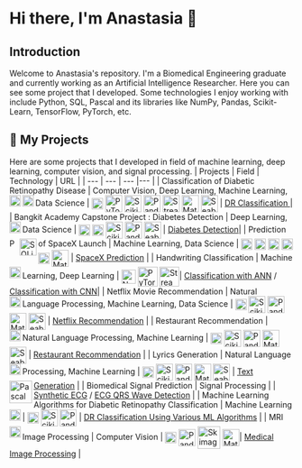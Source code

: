 # Hi there, I'm Anastasia 👋
## Introduction
Welcome to Anastasia's repository. I'm a Biomedical Engineering graduate and currently working as an Artificial Intelligence Researcher. Here you can see some project that I developed. Some technologies I enjoy working with include Python, SQL, Pascal and its libraries like NumPy, Pandas, Scikit-Learn, TensorFlow, PyTorch, etc.

## 💾 My Projects
Here are some projects that I developed in field of machine learning, deep learning, computer vision, and signal processing.
| Projects | Field | Technology | URL |
| --- | --- | --- |--- |
| Classification of Diabetic Retinopathy Disease | Computer Vision, Deep Learning, Machine Learning, Data Science  | <a href="https://www.python.org/"><img align="left"  title="Python" width="20px" src="https://logos-download.com/wp-content/uploads/2016/10/Python_logo_icon.png" /></a> <a href="https://numpy.org/"><img align="center" title="Numpy" width="20px" src="https://rphabet.github.io/assets/images/Numpy/logo.png" /></a> <a href="https://opencv.org/"><img align="left" title="OpenCV" width="20px" src="https://th.bing.com/th/id/R.da5ab872af4610425c5a681b5dd1c458?rik=UaHv25tJAV1Bog&riu=http%3a%2f%2f1.bp.blogspot.com%2f-yvrV6MUueGg%2fToICp0YIDPI%2fAAAAAAAAADg%2fYKNtJPfx-H8%2fs1600%2fOpenCV_Logo.png&ehk=qbKwyu5BFLdlvj0qQ84IE6IllgZFdLonJsmCYO%2fY%2f%2fU%3d&risl=&pid=ImgRaw&r=0" /></a> <a href="https://pytorch.org/"><img align="center" title="PyTorch" width="30px" src="https://raw.githubusercontent.com/pytorch/pytorch/master/docs/source/_static/img/pytorch-logo-dark.png" /></a> <a href="https://scikit-learn.org/stable/index.html"><img align="center"  title="Scikit-Learn" width="30px" src="https://logosdownload.com/logo/scikit-learn-logo-big.png" /></a> <a href="https://pandas.pydata.org/"><img align="center" title="Pandas" width="30px" src="https://hutsons-hacks.info/wp-content/uploads/2020/09/1200px-Pandas_logo.svg_-1-1024x414.png" /></a> <a href="https://streamlit.io/"><img align="center" title="Streamlit" width="30px" src="https://th.bing.com/th/id/OIP.srQdUu5yPUu6msmYr_-eQwAAAA?pid=ImgDet&rs=1" /></a> <a href="https://matplotlib.org/"><img align="center" title="Matplotlib" width="30px" src="https://ehikioya.com/wp-content/uploads/2020/02/logo2_compressed.png" /></a> <a href="https://seaborn.pydata.org/"><img align="center" title="Seaborn" width="30px" src="https://th.bing.com/th/id/OIP.unEtYTdTqVeDOiHlCIyvrwAAAA?pid=ImgDet&w=419&h=419&rs=1" /></a> | [DR Classification ](https://github.com/anastasiabf/Diabetic-Retinopathy-Severity-Classification)|
| Bangkit Academy Capstone Project : Diabetes Detection | Deep Learning, Data Science  | <a href="https://www.python.org/"><img align="left"  title="Python" width="20px" src="https://logos-download.com/wp-content/uploads/2016/10/Python_logo_icon.png" /></a> <a href="https://www.tensorflow.org/"><img align="center" title="TensorFlow" width="20px" src="https://i1.wp.com/albertfattal.com/wp-content/uploads/2018/03/Tensorflow_logo.svg.png?ssl=1" /></a> <a href="https://numpy.org/"><img align="center" title="Numpy" width="20px" src="https://rphabet.github.io/assets/images/Numpy/logo.png" /></a> <a href="https://scikit-learn.org/stable/index.html"><img align="center"  title="Scikit-Learn" width="30px" src="https://logosdownload.com/logo/scikit-learn-logo-big.png" /></a> <a href="https://pandas.pydata.org/"><img align="center" title="Pandas" width="30px" src="https://hutsons-hacks.info/wp-content/uploads/2020/09/1200px-Pandas_logo.svg_-1-1024x414.png" /></a> <a href="https://seaborn.pydata.org/"><img align="center" title="Seaborn" width="30px" src="https://th.bing.com/th/id/OIP.unEtYTdTqVeDOiHlCIyvrwAAAA?pid=ImgDet&w=419&h=419&rs=1" /></a> | [Diabetes Detection](https://github.com/Insulin-bangkit-2022/deeplearningmethod)|
| Prediction of SpaceX Launch | Machine Learning, Data Science | <a href="https://www.python.org/"><img align="left"  title="Python" width="15px" src="https://logos-download.com/wp-content/uploads/2016/10/Python_logo_icon.png" /></a> <a href="https://www.sqlite.org/index.html/"><img align="left"  title="SQLite" width="30px" src="https://logos-download.com/wp-content/uploads/2018/09/SQLite_Logo.png" /></a> <a href="https://numpy.org/"><img align="center" title="Numpy" width="20px" src="https://rphabet.github.io/assets/images/Numpy/logo.png" /></a> <a href="https://scikit-learn.org/stable/index.html"><img align="center"  title="Scikit-Learn" width="20px" src="https://logosdownload.com/logo/scikit-learn-logo-big.png" /></a> <a href="https://pandas.pydata.org/"><img align="center" title="Pandas" width="20px" src="https://hutsons-hacks.info/wp-content/uploads/2020/09/1200px-Pandas_logo.svg_-1-1024x414.png" /></a> <a href="https://seaborn.pydata.org/"><img align="center" title="Seaborn" width="20px" src="https://th.bing.com/th/id/OIP.unEtYTdTqVeDOiHlCIyvrwAAAA?pid=ImgDet&w=419&h=419&rs=1" /></a> <a href="https://dash.plotly.com/"><img align="center" title="Plotly" width="20px" src="https://plotly.github.io/static/images/falcon/logos/query-from-plotly.png" /></a> <a href="https://matplotlib.org/"><img align="center" title="Matplotlib" width="30px" src="https://ehikioya.com/wp-content/uploads/2020/02/logo2_compressed.png" /></a> | [SpaceX Prediction](https://github.com/anastasiabf/IBM-DS-Course/tree/main/%5BCapstone%20Project%5D%20Applied%20Data%20Science) |
| Handwriting Classification | Machine Learning, Deep Learning | <a href="https://www.python.org/"><img align="left"  title="Python" width="20px" src="https://logos-download.com/wp-content/uploads/2016/10/Python_logo_icon.png" /></a> <a href="https://numpy.org/"><img align="center" title="Numpy" width="25px" src="https://rphabet.github.io/assets/images/Numpy/logo.png" /></a> <a href="https://pytorch.org/"><img align="center" title="PyTorch" width="35px" src="https://raw.githubusercontent.com/pytorch/pytorch/master/docs/source/_static/img/pytorch-logo-dark.png" /></a> <a href="https://streamlit.io/"><img align="center" title="Streamlit" width="35px" src="https://th.bing.com/th/id/OIP.srQdUu5yPUu6msmYr_-eQwAAAA?pid=ImgDet&rs=1" /></a>| [Classification with ANN](https://github.com/anastasiabf/medical-imaging/blob/main/Multimodal%20Biomedical%20Imaging%20Final%20Project/Artificial%20Neural%20Network.py) / [Classification with CNN](https://github.com/anastasiabf/medical-imaging/blob/main/Multimodal%20Biomedical%20Imaging%20Final%20Project/Convolutional%20Neural%20Network.py)|
| Netflix Movie Recommendation | Natural Language Processing, Machine Learning, Data Science | <a href="https://www.python.org/"><img align="left"  title="Python" width="20px" src="https://logos-download.com/wp-content/uploads/2016/10/Python_logo_icon.png" /></a> <a href="https://numpy.org/"><img align="center" title="Numpy" width="20px" src="https://rphabet.github.io/assets/images/Numpy/logo.png" /></a> <a href="https://scikit-learn.org/stable/index.html"><img align="center"  title="Scikit-Learn" width="30px" src="https://logosdownload.com/logo/scikit-learn-logo-big.png" /></a> <a href="https://pandas.pydata.org/"><img align="center" title="Pandas" width="30px" src="https://hutsons-hacks.info/wp-content/uploads/2020/09/1200px-Pandas_logo.svg_-1-1024x414.png" /></a> <a href="https://matplotlib.org/"><img align="center" title="Matplotlib" width="30px" src="https://ehikioya.com/wp-content/uploads/2020/02/logo2_compressed.png" /></a> <a href="https://seaborn.pydata.org/"><img align="center" title="Seaborn" width="30px" src="https://th.bing.com/th/id/OIP.unEtYTdTqVeDOiHlCIyvrwAAAA?pid=ImgDet&w=419&h=419&rs=1" /></a>  | [Netflix Recommendation](https://github.com/anastasiabf/Data-Science-Machine-Learning-Projects) |
| Restaurant Recommendation | Natural Language Processing, Machine Learning | <a href="https://www.python.org/"><img align="left"  title="Python" width="20px" src="https://logos-download.com/wp-content/uploads/2016/10/Python_logo_icon.png" /></a> <a href="https://numpy.org/"><img align="center" title="Numpy" width="20px" src="https://rphabet.github.io/assets/images/Numpy/logo.png" /></a> <a href="https://scikit-learn.org/stable/index.html"><img align="center"  title="Scikit-Learn" width="30px" src="https://logosdownload.com/logo/scikit-learn-logo-big.png" /></a> <a href="https://pandas.pydata.org/"><img align="center" title="Pandas" width="30px" src="https://hutsons-hacks.info/wp-content/uploads/2020/09/1200px-Pandas_logo.svg_-1-1024x414.png" /></a> <a href="https://matplotlib.org/"><img align="center" title="Matplotlib" width="30px" src="https://ehikioya.com/wp-content/uploads/2020/02/logo2_compressed.png" /></a> <a href="https://seaborn.pydata.org/"><img align="center" title="Seaborn" width="30px" src="https://th.bing.com/th/id/OIP.unEtYTdTqVeDOiHlCIyvrwAAAA?pid=ImgDet&w=419&h=419&rs=1" /></a>  | [Restaurant Recommendation](https://github.com/anastasiabf/Natural-Language-Processing-Projects/blob/main/Restaurant_Recommendation_System_using_Cosine_Similarity.ipynb) |
| Lyrics Generation | Natural Language Processing, Machine Learning | <a href="https://www.python.org/"><img align="left"  title="Python" width="20px" src="https://logos-download.com/wp-content/uploads/2016/10/Python_logo_icon.png" /></a> <a href="https://numpy.org/"><img align="center" title="Numpy" width="20px" src="https://rphabet.github.io/assets/images/Numpy/logo.png" /></a> <a href="https://scikit-learn.org/stable/index.html"><img align="center"  title="Scikit-Learn" width="30px" src="https://logosdownload.com/logo/scikit-learn-logo-big.png" /></a> <a href="https://pandas.pydata.org/"><img align="center" title="Pandas" width="30px" src="https://hutsons-hacks.info/wp-content/uploads/2020/09/1200px-Pandas_logo.svg_-1-1024x414.png" /></a> <a href="https://matplotlib.org/"><img align="center" title="Matplotlib" width="30px" src="https://ehikioya.com/wp-content/uploads/2020/02/logo2_compressed.png" /></a> <a href="https://seaborn.pydata.org/"><img align="center" title="Seaborn" width="30px" src="https://th.bing.com/th/id/OIP.unEtYTdTqVeDOiHlCIyvrwAAAA?pid=ImgDet&w=419&h=419&rs=1" /></a>  | [Text Generation](https://github.com/anastasiabf/Natural-Language-Processing-Projects/blob/main/Bidirectional_LSTM_Language_Model_for_Text_Generation.ipynb) |
| Biomedical Signal Prediction | Signal Processing | <a href="https://www.python.org/"><img align="left"  title="Pascal" width="40px" src="https://th.bing.com/th/id/R.b98baa670688e1d07b8a5d115e9e71f2?rik=o0WjwZs%2bYJPlTA&riu=http%3a%2f%2f1.bp.blogspot.com%2f-I1fb7cGrKfE%2fUMuW0nl-tEI%2fAAAAAAAAAdk%2f1DCB-hxqP8c%2fs1600%2fpascal_logo.png&ehk=vt861sU%2flcZLx37eKZJuFLFCMw%2bME0FClpceMduXvYY%3d&risl=&pid=ImgRaw&r=0" /></a> | [Synthetic ECG](https://github.com/anastasiabf/Biomedical-Signal-Processing/tree/main/ECG%20Synthetic) / [ECG QRS Wave Detection](https://github.com/anastasiabf/Biomedical-Signal-Processing/tree/main/QRS%20Wave%20Detection) |
| Machine Learning Algorithms for Diabetic Retinopathy Classification | Machine Learning | <a href="https://www.freepascal.org/docs.var"><img align="left"  title="Python" width="20px" src="https://logos-download.com/wp-content/uploads/2016/10/Python_logo_icon.png" /></a> <a href="https://numpy.org/"><img align="center" title="Numpy" width="20px" src="https://rphabet.github.io/assets/images/Numpy/logo.png" /></a> <a href="https://scikit-learn.org/stable/index.html"><img align="center"  title="Scikit-Learn" width="30px" src="https://logosdownload.com/logo/scikit-learn-logo-big.png" /></a> <a href="https://pandas.pydata.org/"><img align="center" title="Pandas" width="30px" src="https://hutsons-hacks.info/wp-content/uploads/2020/09/1200px-Pandas_logo.svg_-1-1024x414.png" /></a> | [DR Classification Using Various ML Algorithms](https://github.com/anastasiabf/Machine-Learning-Algorithms) |
| MRI Image Processing | Computer Vision | <a href="https://www.python.org/"><img align="left"  title="Python" width="20px" src="https://logos-download.com/wp-content/uploads/2016/10/Python_logo_icon.png" /></a> <a href="https://numpy.org/"><img align="center" title="Numpy" width="20px" src="https://rphabet.github.io/assets/images/Numpy/logo.png" /></a> <a href="https://pandas.pydata.org/"><img align="center" title="Pandas" width="30px" src="https://hutsons-hacks.info/wp-content/uploads/2020/09/1200px-Pandas_logo.svg_-1-1024x414.png" /></a> <a href="https://scikit-image.org/"><img align="center" title="Skimage" width="40px" src="https://th.bing.com/th/id/R.78775755d85b437f610dbd3c51c6c173?rik=mGW%2fWpUiGW2%2bsw&riu=http%3a%2f%2fsharky93.github.io%2fdocs%2fdev%2f_static%2fimg%2flogo.png&ehk=z8QO97bFsaxi%2fVgfi4vVtZXiirah%2bzPizfddLmJIHNU%3d&risl=&pid=ImgRaw&r=0" /></a> <a href="https://matplotlib.org/"><img align="center" title="Matplotlib" width="30px" src="https://ehikioya.com/wp-content/uploads/2020/02/logo2_compressed.png" /></a>| [Medical Image Processing](https://github.com/anastasiabf/medical-imaging/tree/main/Medical%20Imaging%20Final%20Project) |
<!--
**anastasiabf/anastasiabf** is a ✨ _special_ ✨ repository because its `README.md` (this file) appears on your GitHub profile.

Here are some ideas to get you started:

- 🔭 I’m currently working on ...
- 🌱 I’m currently learning ...
- 👯 I’m looking to collaborate on ...
- 🤔 I’m looking for help with ...
- 💬 Ask me about ...
- 📫 How to reach me: ...
- 😄 Pronouns: ...
- ⚡ Fun fact: ...
-->
